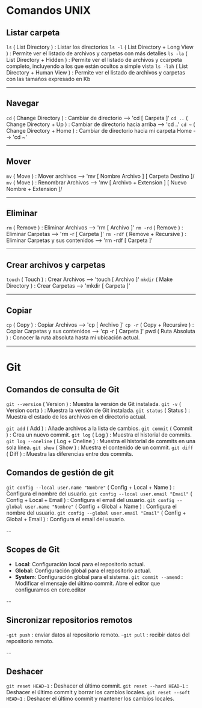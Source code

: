 # Comandos UNIX

## Listar carpeta

`ls` ( List Directory ) : Listar los directorios
`ls -l` ( List Directory + Long View ) : Permite ver el listado de archivos y carpetas con más detalles
`ls -la` ( List Directory + Hidden ) : Permite ver el listado de archivos y ccarpeta completo, incluyendo a los que están ocultos a simple vista
`ls -lah` ( List Directory + Human View ) : Permite ver el listado de archivos y carpetas con las tamaños expresado en Kb

---

## Navegar

`cd` ( Change Directory ) : Cambiar de directorio --> 'cd [ Carpeta ]'
`cd ..` ( Change Directory + Up ) : Cambiar de directorio hacia arriba --> 'cd ..'
`cd ~` ( Change Directory + Home ) : Cambiar de directorio hacia mi carpeta Home --> 'cd ~'

---

## Mover

`mv` ( Move ) : Mover archivos --> 'mv [ Nombre Archivo ] [ Carpeta Destino ]/
`mv` ( Move ) : Renombrar Archivos --> 'mv [ Archivo + Extension ] [ Nuevo Nombre + Extension ]/

---

## Eliminar

`rm` ( Remove ) : Eliminar Archivos --> 'rm [ Archivo ]'
`rm -rd` ( Remove ) : Eliminar Carpetas --> 'rm -r [ Carpeta ]'
`rm -rdf` ( Remove + Recursive ) : Eliminar Carpetas y sus contenidos --> 'rm -rdf [ Carpeta ]'

---

## Crear archivos y carpetas

`touch` ( Touch ) : Crear Archivos --> 'touch [ Archivo ]'
`mkdir` ( Make Directory ) : Crear Carpetas --> 'mkdir [ Carpeta ]'

---

## Copiar

`cp` ( Copy ) : Copiar Archivos --> 'cp [ Archivo ]'
`cp -r` ( Copy + Recursive ) : Copiar Carpetas y sus contenidos --> 'cp -r [ Carpeta ]'
pwd ( Ruta Absoluta ) : Conocer la ruta absoluta hasta mi ubicación actual.

---

# Git

## Comandos de consulta de Git

`git --version` ( Version ) : Muestra la versión de Git instalada.
`git -v` ( Version corta ) : Muestra la versión de Git instalada.
`git status` ( Status ) : Muestra el estado de los archivos en el directorio actual.

`git add` ( Add ) : Añade archivos a la lista de cambios.
`git commit` ( Commit ) : Crea un nuevo commit.
`git log` ( Log ) : Muestra el historial de commits.
`git log --oneline` ( Log + Oneline ) : Muestra el historial de commits en una sola línea.
`git show` ( Show ) : Muestra el contenido de un commit.
`git diff` ( Diff ) : Muestra las diferencias entre dos commits.

## Comandos de gestión de git

`git config --local user.name "Nombre"` ( Config + Local + Name ) : Configura el nombre del usuario.
`git config --local user.email "Email"` ( Config + Local + Email ) : Configura el email del usuario.
`git config --global user.name "Nombre"` ( Config + Global + Name ) : Configura el nombre del usuario.
`git config --global user.email "Email"` ( Config + Global + Email ) : Configura el email del usuario.

--

## Scopes de Git

- **Local**: Configuración local para el repositorio actual.
- **Global**: Configuración global para el repositorio actual.
- **System**: Configuración global para el sistema.
`git commit --amend` : Modificar el mensaje del último commit. Abre el editor que configuramos en core.editor


--
## Sincronizar repositorios remotos

-`git push` : enviar datos al repositorio remoto.
-`git pull` : recibir datos del repositorio remoto.

--
## Deshacer

`git reset HEAD~1` : Deshacer el último commit.
`git reset --hard HEAD~1` : Deshacer el último commit y borrar los cambios locales.
`git reset --soft HEAD~1` : Deshacer el último commit y mantener los cambios locales.

